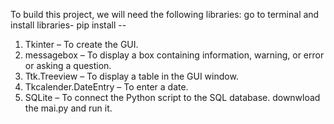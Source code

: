 To build this project, we will need the following libraries:
go to terminal and install libraries-
pip install --
1. Tkinter – To create the GUI.
2. messagebox – To display a box containing information, warning, or error or asking a question.
3. Ttk.Treeview – To display a table in the GUI window.
4. Tkcalender.DateEntry – To enter a date.
5. SQLite – To connect the Python script to the SQL database.
downwload the mai.py and run it.
   
